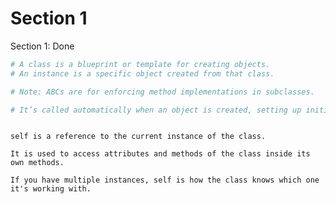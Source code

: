 # Section 1

Section 1: Done

```python
# A class is a blueprint or template for creating objects.
# An instance is a specific object created from that class.

# Note: ABCs are for enforcing method implementations in subclasses.
```

```python
# It’s called automatically when an object is created, setting up initial values.
```

``` Clarification of SELF:

self is a reference to the current instance of the class.

It is used to access attributes and methods of the class inside its own methods.

If you have multiple instances, self is how the class knows which one it's working with.

```